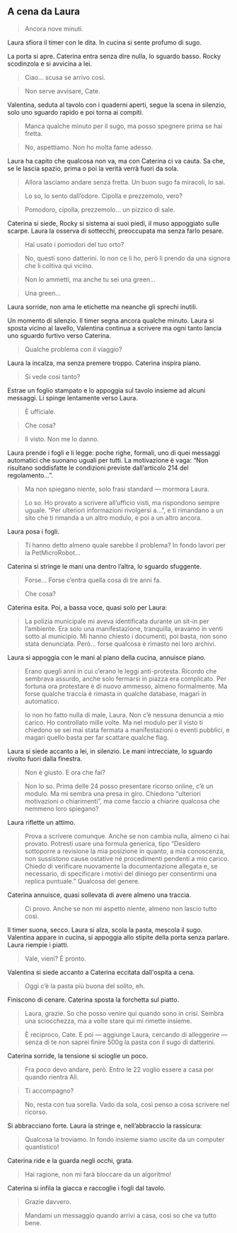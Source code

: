 

## A cena da Laura

> Ancora nove minuti.

Laura sfiora il timer con le dita. In cucina si sente profumo di sugo.

La porta si apre. Caterina entra senza dire nulla, lo sguardo basso. Rocky scodinzola e si avvicina a lei.

> Ciao… scusa se arrivo così.

> Non serve avvisare, Cate.

Valentina, seduta al tavolo con i quaderni aperti, segue la scena in silenzio, solo uno sguardo rapido e poi torna ai compiti.

> Manca qualche minuto per il sugo, ma posso spegnere prima se hai fretta.

> No, aspettiamo.
> Non ho molta fame adesso.

Laura ha capito che qualcosa non va, ma con Caterina ci va cauta. Sa che, se le lascia spazio, prima o poi la verità verrà fuori da sola.

> Allora lasciamo andare senza fretta.
> Un buon sugo fa miracoli, lo sai.

> Lo so, lo sento dall’odore. Cipolla e prezzemolo, vero?

> Pomodoro, cipolla, prezzemolo… un pizzico di sale.

Caterina si siede, Rocky si sistema ai suoi piedi, il muso appoggiato sulle scarpe. Laura la osserva di sottecchi, preoccupata ma senza farlo pesare.

> Hai usato i pomodori del tuo orto?

> No, questi sono datterini. Io non ce li ho, però li prendo da una signora che li coltiva qui vicino.

> Non lo ammetti, ma anche tu sei una green...

> Una green...

Laura sorride, non ama le etichette ma neanche gli sprechi inutili.

Un momento di silenzio. Il timer segna ancora qualche minuto. Laura si sposta vicino al lavello, Valentina continua a scrivere ma ogni tanto lancia uno sguardo furtivo verso Caterina.

> Qualche problema con il viaggio?

Laura la incalza, ma senza premere troppo. Caterina inspira piano.

> Si vede così tanto?

Estrae un foglio stampato e lo appoggia sul tavolo insieme ad alcuni messaggi. Li spinge lentamente verso Laura.

> È ufficiale.

> Che cosa?

> Il visto. Non me lo danno.

 Laura prende i fogli e li legge: poche righe, formali, uno di quei messaggi automatici che suonano uguali per tutti. La motivazione è vaga: “Non risultano soddisfatte le condizioni previste dall’articolo 214 del regolamento...”.

> Ma non spiegano niente, solo frasi standard — mormora Laura.

> Lo so. Ho provato a scrivere all’ufficio visti, ma rispondono sempre uguale. “Per ulteriori informazioni rivolgersi a...”, e ti rimandano a un sito che ti rimanda a un altro modulo, e poi a un altro ancora.

Laura posa i fogli.

> Ti hanno detto almeno quale sarebbe il problema? In fondo lavori per la PetMicroRobot...

Caterina si stringe le mani una dentro l’altra, lo sguardo sfuggente.


> Forse...
> Forse c’entra quella cosa di tre anni fa.

> Che cosa?

Caterina esita. Poi, a bassa voce, quasi solo per Laura:

> La polizia municipale mi aveva identificata durante un sit-in per l’ambiente. Era solo una manifestazione, tranquilla, eravamo in venti sotto al municipio. Mi hanno chiesto i documenti, poi basta, non sono stata denunciata. Però... forse qualcosa è rimasto nei loro archivi.

Laura si appoggia con le mani al piano della cucina, annuisce piano.

> Erano quegli anni in cui c’erano le leggi anti-protesta. Ricordo che sembrava assurdo, anche solo fermarsi in piazza era complicato.
> Per fortuna ora protestare è di nuovo ammesso, almeno formalmente. Ma forse qualche traccia è rimasta in qualche database, magari in automatico.

> Io non ho fatto nulla di male, Laura. Non c’è nessuna denuncia a mio carico. Ho controllato mille volte. Ma nel modulo per il visto ti chiedono se sei mai stata fermata a manifestazioni o eventi pubblici, e magari quello basta per far scattare qualche flag.

Laura si siede accanto a lei, in silenzio. Le mani intrecciate, lo sguardo rivolto fuori dalla finestra.

> Non è giusto.
> E ora che fai?

> Non lo so. Prima delle 24 posso presentare ricorso online, c’è un modulo. Ma mi sembra una presa in giro. Chiedono “ulteriori motivazioni o chiarimenti”, ma come faccio a chiarire qualcosa che nemmeno loro spiegano?

Laura riflette un attimo.

> Prova a scrivere comunque. Anche se non cambia nulla, almeno ci hai provato.
> Potresti usare una formula generica, tipo “Desidero sottoporre a revisione la mia posizione in quanto, a mia conoscenza, non sussistono cause ostative né procedimenti pendenti a mio carico. Chiedo di verificare nuovamente la documentazione allegata e, se necessario, di specificare i motivi del diniego per consentirmi una replica puntuale.”
> Qualcosa del genere.

Caterina annuisce, quasi sollevata di avere almeno una traccia.

> Ci provo.
> Anche se non mi aspetto niente, almeno non lascio tutto così.

Il timer suona, secco. Laura si alza, scola la pasta, mescola il sugo. Valentina appare in cucina, si appoggia allo stipite della porta senza parlare. Laura riempie i piatti.

> Vale, vieni? È pronto.

Valentina si siede accanto a Caterina eccitata dall'ospita a cena.

> Oggi c’è la pasta più buona del solito, eh.


Finiscono di cenare. Caterina sposta la forchetta sul piatto.

> Laura, grazie. So che posso venire qui quando sono in crisi. Sembra una sciocchezza, ma a volte stare qui mi rimette insieme.

> È reciproco, Cate.
> E poi — aggiunge Laura, cercando di alleggerire — senza di te non saprei  finire 500g la pasta con il sugo di datterini.

Caterina sorride, la tensione si scioglie un poco.

> Fra poco devo andare, però. Entro le 22 voglio essere a casa per quando rientra Ali.

> Ti accompagno?

> No, resta con tua sorella.
> Vado da sola, così penso a cosa scrivere nel ricorso.

Si abbracciano forte. Laura la stringe e, nell’abbraccio la rassicura:

> Qualcosa la troviamo. In fondo insieme siamo uscite da un computer quantistico!

Caterina ride e la guarda negli occhi, grata.

> Hai ragione, non mi farà bloccare da un algoritmo!

Caterina si infila la giacca e raccoglie i fogli dal tavolo.

> Grazie davvero.

> Mandami un messaggio quando arrivi a casa, così so che va tutto bene.

